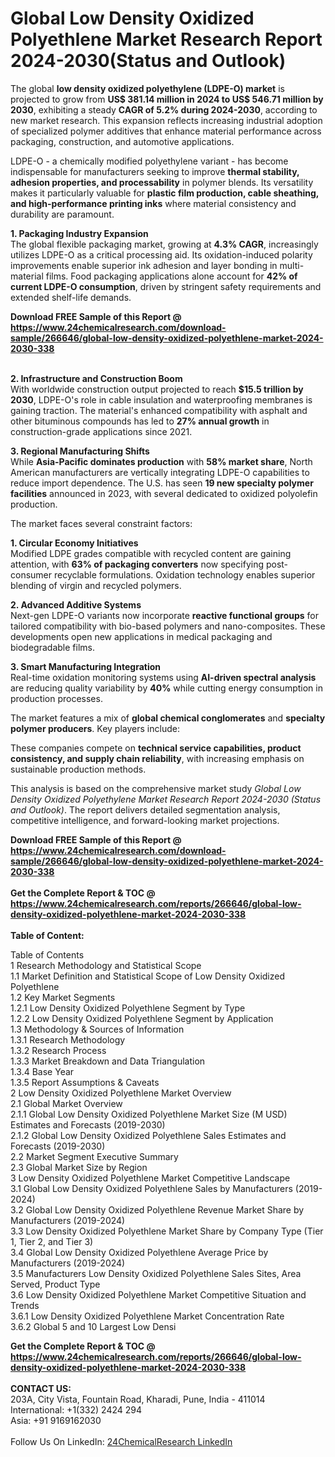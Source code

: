 <h1>Global Low Density Oxidized Polyethlene Market Research Report 2024-2030(Status and Outlook)</h1><p>The global <strong>low density oxidized polyethylene (LDPE-O) market</strong> is projected to grow from <strong>US$ 381.14 million in 2024 to US$ 546.71 million by 2030</strong>, exhibiting a steady <strong>CAGR of 5.2% during 2024-2030</strong>, according to new market research. This expansion reflects increasing industrial adoption of specialized polymer additives that enhance material performance across packaging, construction, and automotive applications.</p><p>LDPE-O - a chemically modified polyethylene variant - has become indispensable for manufacturers seeking to improve <strong>thermal stability, adhesion properties, and processability</strong> in polymer blends. Its versatility makes it particularly valuable for <strong>plastic film production, cable sheathing, and high-performance printing inks</strong> where material consistency and durability are paramount.</p><p><strong>1. Packaging Industry Expansion</strong><br>
The global flexible packaging market, growing at <strong>4.3% CAGR</strong>, increasingly utilizes LDPE-O as a critical processing aid. Its oxidation-induced polarity improvements enable superior ink adhesion and layer bonding in multi-material films. Food packaging applications alone account for <strong>42% of current LDPE-O consumption</strong>, driven by stringent safety requirements and extended shelf-life demands.</p><div><b>Download FREE Sample of this Report @ 
            <a href="https://www.24chemicalresearch.com/download-sample/266646/global-low-density-oxidized-polyethlene-market-2024-2030-338">
            https://www.24chemicalresearch.com/download-sample/266646/global-low-density-oxidized-polyethlene-market-2024-2030-338</a></b></div><br><p><strong>2. Infrastructure and Construction Boom</strong><br>
With worldwide construction output projected to reach <strong>$15.5 trillion by 2030</strong>, LDPE-O's role in cable insulation and waterproofing membranes is gaining traction. The material's enhanced compatibility with asphalt and other bituminous compounds has led to <strong>27% annual growth</strong> in construction-grade applications since 2021.</p><p><strong>3. Regional Manufacturing Shifts</strong><br>
While <strong>Asia-Pacific dominates production</strong> with <strong>58% market share</strong>, North American manufacturers are vertically integrating LDPE-O capabilities to reduce import dependence. The U.S. has seen <strong>19 new specialty polymer facilities</strong> announced in 2023, with several dedicated to oxidized polyolefin production.</p><p>The market faces several constraint factors:</p><p><strong>1. Circular Economy Initiatives</strong><br>
Modified LDPE grades compatible with recycled content are gaining attention, with <strong>63% of packaging converters</strong> now specifying post-consumer recyclable formulations. Oxidation technology enables superior blending of virgin and recycled polymers.</p><p><strong>2. Advanced Additive Systems</strong><br>
Next-gen LDPE-O variants now incorporate <strong>reactive functional groups</strong> for tailored compatibility with bio-based polymers and nano-composites. These developments open new applications in medical packaging and biodegradable films.</p><p><strong>3. Smart Manufacturing Integration</strong><br>
Real-time oxidation monitoring systems using <strong>AI-driven spectral analysis</strong> are reducing quality variability by <strong>40%</strong> while cutting energy consumption in production processes.</p><p>The market features a mix of <strong>global chemical conglomerates</strong> and <strong>specialty polymer producers</strong>. Key players include:</p><p>These companies compete on <strong>technical service capabilities, product consistency, and supply chain reliability</strong>, with increasing emphasis on sustainable production methods.</p><p>This analysis is based on the comprehensive market study <em>Global Low Density Oxidized Polyethylene Market Research Report 2024-2030 (Status and Outlook)</em>. The report delivers detailed segmentation analysis, competitive intelligence, and forward-looking market projections.</p><div><b>Download FREE Sample of this Report @ 
            <a href="https://www.24chemicalresearch.com/download-sample/266646/global-low-density-oxidized-polyethlene-market-2024-2030-338">
            https://www.24chemicalresearch.com/download-sample/266646/global-low-density-oxidized-polyethlene-market-2024-2030-338</a></b></div><br><div><b>Get the Complete Report & TOC @ 
            <a href="https://www.24chemicalresearch.com/reports/266646/global-low-density-oxidized-polyethlene-market-2024-2030-338">
            https://www.24chemicalresearch.com/reports/266646/global-low-density-oxidized-polyethlene-market-2024-2030-338</a></b></div><br>
            <b>Table of Content:</b><p>Table of Contents<br />
1 Research Methodology and Statistical Scope<br />
1.1 Market Definition and Statistical Scope of Low Density Oxidized Polyethlene<br />
1.2 Key Market Segments<br />
1.2.1 Low Density Oxidized Polyethlene Segment by Type<br />
1.2.2 Low Density Oxidized Polyethlene Segment by Application<br />
1.3 Methodology & Sources of Information<br />
1.3.1 Research Methodology<br />
1.3.2 Research Process<br />
1.3.3 Market Breakdown and Data Triangulation<br />
1.3.4 Base Year<br />
1.3.5 Report Assumptions & Caveats<br />
2 Low Density Oxidized Polyethlene Market Overview<br />
2.1 Global Market Overview<br />
2.1.1 Global Low Density Oxidized Polyethlene Market Size (M USD) Estimates and Forecasts (2019-2030)<br />
2.1.2 Global Low Density Oxidized Polyethlene Sales Estimates and Forecasts (2019-2030)<br />
2.2 Market Segment Executive Summary<br />
2.3 Global Market Size by Region<br />
3 Low Density Oxidized Polyethlene Market Competitive Landscape<br />
3.1 Global Low Density Oxidized Polyethlene Sales by Manufacturers (2019-2024)<br />
3.2 Global Low Density Oxidized Polyethlene Revenue Market Share by Manufacturers (2019-2024)<br />
3.3 Low Density Oxidized Polyethlene Market Share by Company Type (Tier 1, Tier 2, and Tier 3)<br />
3.4 Global Low Density Oxidized Polyethlene Average Price by Manufacturers (2019-2024)<br />
3.5 Manufacturers Low Density Oxidized Polyethlene Sales Sites, Area Served, Product Type<br />
3.6 Low Density Oxidized Polyethlene Market Competitive Situation and Trends<br />
3.6.1 Low Density Oxidized Polyethlene Market Concentration Rate<br />
3.6.2 Global 5 and 10 Largest Low Densi</p><div><b>Get the Complete Report & TOC @ 
            <a href="https://www.24chemicalresearch.com/reports/266646/global-low-density-oxidized-polyethlene-market-2024-2030-338">
            https://www.24chemicalresearch.com/reports/266646/global-low-density-oxidized-polyethlene-market-2024-2030-338</a></b></div><br><b>CONTACT US:</b><br>
            203A, City Vista, Fountain Road, Kharadi, Pune, India - 411014<br>
            International: +1(332) 2424 294<br>
            Asia: +91 9169162030 <br><br>
            Follow Us On LinkedIn: <a href="https://www.linkedin.com/company/24chemicalresearch/">24ChemicalResearch LinkedIn</a>